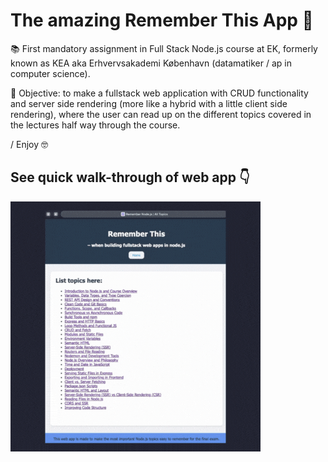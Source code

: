 # The amazing Remember This App 🤩

📚 First mandatory assignment in Full Stack Node.js course at EK, formerly known as KEA aka Erhvervsakademi København (datamatiker / ap in computer science).

🎯 Objective: to make a fullstack web application with CRUD functionality and server side rendering (more like a hybrid with a little client side rendering), where the user can read up on the different topics covered in the lectures half way through the course.

/ Enjoy 🤓

## See quick walk-through of web app 👇

![App walkthrough](/public/assets/images/RememberThisApp.gif)